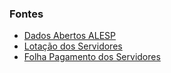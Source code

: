 ### Fontes

- [Dados Abertos ALESP](https://www.al.sp.gov.br/dados-abertos/)
- [Lotação dos Servidores](https://www.al.sp.gov.br/servidor/lista/?todos=true)
- [Folha Pagamento dos Servidores](https://www.al.sp.gov.br/alesp/folha-de-pagamento/)
